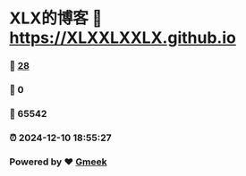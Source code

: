 # XLX的博客 :link: https://XLXXLXXLX.github.io 
### :page_facing_up: [28](https://XLXXLXXLX.github.io/tag.html) 
### :speech_balloon: 0 
### :hibiscus: 65542 
### :alarm_clock: 2024-12-10 18:55:27 
### Powered by :heart: [Gmeek](https://github.com/Meekdai/Gmeek)
